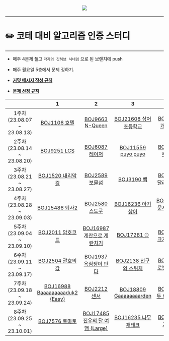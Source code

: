 <h1 align="center"> <img src="https://github.com/escape-study/algorithm/assets/56991244/34494fd6-be31-479e-bc04-f9944d96cead"> </h1>

------

# ✏️ **코테 대비 알고리즘 인증 스터디**

------

* 매주 4문제 풀고 `각자의 깃허브 닉네임` 으로 된 브랜치에 push
* 매주 월요일 5층에서 문제 정하기.

* [**커밋 메시지 작성 규칙**](https://github.com/escape-study/algorithm/wiki/Commit-Message-Rule)

* [**문제 선정 규칙**](https://github.com/escape-study/algorithm/wiki/%EB%AC%B8%EC%A0%9C-%EC%84%A0%EC%A0%95)

| |**1**|**2**|**3**|**4**|
|:-:|:-:|:-:|:-:|:-:|
|1주차(23.08.07 ~ 23.08.13)|[BOJ1106 호텔](https://www.acmicpc.net/problem/1106)|[BOJ9663 N-Queen](https://www.acmicpc.net/problem/9663)|[BOJ21608 상어 초등학교](https://www.acmicpc.net/problem/21608)|[BOJ3020 개똥벌레](https://www.acmicpc.net/problem/3020)|
|2주차(23.08.14 ~ 23.08.20)|[BOJ9251 LCS](https://www.acmicpc.net/problem/9251)|[BOJ6087 레이저](https://www.acmicpc.net/problem/6087)|[BOJ11559 puyo puyo](https://www.acmicpc.net/problem/11559)|[BOJ2470 두 용액](https://www.acmicpc.net/problem/2470)|
|3주차(23.08.21 ~ 23.08.27)|[BOJ1520 내리막길](https://www.acmicpc.net/problem/1520)|[BOJ2589 보물섬](https://www.acmicpc.net/problem/2589)|[BOJ3190 뱀](https://www.acmicpc.net/problem/3190)|[BOJ1306 달려라 홍준](https://www.acmicpc.net/problem/1306)|
|4주차(23.08.28 ~ 23.09.03)|[BOJ15486 퇴사2](https://www.acmicpc.net/problem/15486)|[BOJ2580 스도쿠](https://www.acmicpc.net/problem/2580)|[BOJ16236 아기상어](https://www.acmicpc.net/problem/16236)|[BOJ20437 문자열 게임2](https://www.acmicpc.net/problem/20437)|
|5주차(23.09.04 ~ 23.09.10)|[BOJ2011 암호코드](https://www.acmicpc.net/problem/2011)|[BOJ16987 계란으로 계란치기](https://www.acmicpc.net/problem/16987)|[BOJ17281 ⚾](https://www.acmicpc.net/problem/17281)|[BOJ2812 크게 만들기](https://www.acmicpc.net/problem/2812)|
|6주차(23.09.11 ~ 23.09.17)|[BOJ2504 괄호의 값](https://www.acmicpc.net/problem/2504)| [BOJ1937 욕심쟁이 판다](https://www.acmicpc.net/problem/1937) | [BOJ2138 전구와 스위치](https://www.acmicpc.net/problem/2138) | [BOJ4991 로봇 청소기](https://www.acmicpc.net/problem/4991)|
|7주차(23.09.18 ~ 23.09.24)|[BOJ16988 Baaaaaaaaaduk2 (Easy)](https://www.acmicpc.net/problem/16988)|[BOJ2212 센서](https://www.acmicpc.net/problem/2212)|[BOJ18809 Gaaaaaaaarden](https://www.acmicpc.net/problem/18809)|[BOJ2143 두 배열의 합](https://www.acmicpc.net/problem/2143)|
|8주차(23.09.25 ~ 23.10.01)|[BOJ7576 토마토](https://www.acmicpc.net/problem/7576)|[BOJ17485 진우의 달 여행 (Large)](https://www.acmicpc.net/problem/17485)|[BOJ16235 나무 재테크](https://www.acmicpc.net/problem/16235)|[BOJ1062 가르침](https://www.acmicpc.net/problem/1062)|
